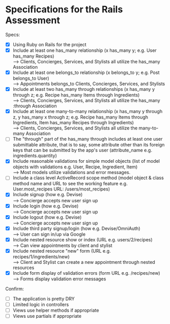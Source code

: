 # Specifications for the Rails Assessment

Specs:
- [x] Using Ruby on Rails for the project<br>
- [x] Include at least one has_many relationship (x has_many y; e.g. User has_many Recipes) <br>
        --> Clients, Concierges, Services, and Stylists all utilize the has_many Association
- [x] Include at least one belongs_to relationship (x belongs_to y; e.g. Post belongs_to User)<br>
        --> Appointments belongs_to Clients, Concierges, Services, and Stylists
- [x] Include at least two has_many through relationships (x has_many y through z; e.g. Recipe has_many Items through Ingredients)<br>
        --> Clients, Concierges, Services, and Stylists all utilize the has_many :through Association
- [x] Include at least one many-to-many relationship (x has_many y through z, y has_many x through z; e.g. Recipe has_many Items through Ingredients, Item has_many Recipes through Ingredients)<br>
        --> Clients, Concierges, Services, and Stylists all utilize the many-to-many Association
- [ ] The "through" part of the has_many through includes at least one user submittable attribute, that is to say, some attribute other than its foreign keys that can be submitted by the app's user (attribute_name e.g. ingredients.quantity)
- [x] Include reasonable validations for simple model objects (list of model objects with validations e.g. User, Recipe, Ingredient, Item)<br>
        --> Most models utilize validations and error messages.
- [ ] Include a class level ActiveRecord scope method (model object & class method name and URL to see the working feature e.g. User.most_recipes URL: /users/most_recipes)
- [x] Include signup (how e.g. Devise)<br>
        --> Concierge accepts new user sign up
- [x] Include login (how e.g. Devise)<br>
        --> Concierge accepts new user sign up
- [x] Include logout (how e.g. Devise)<br>
        --> Concierge accepts new user sign up
- [x] Include third party signup/login (how e.g. Devise/OmniAuth)<br>
        --> User can sign in/up via Google
- [x] Include nested resource show or index (URL e.g. users/2/recipes)<br>
        --> Can view appointments by client and stylist
- [x] Include nested resource "new" form (URL e.g. recipes/1/ingredients/new)<br>
        --> Client and Stylist can create a new appointment through nested resources 
- [x] Include form display of validation errors (form URL e.g. /recipes/new)<br>
        --> Forms display validation error messages

Confirm:
- [ ] The application is pretty DRY
- [ ] Limited logic in controllers
- [ ] Views use helper methods if appropriate
- [ ] Views use partials if appropriate